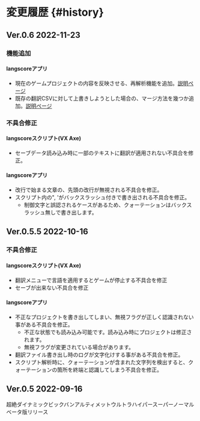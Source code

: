 # 変更履歴 {#history}

## Ver.0.6 2022-11-23

### 機能追加

#### langscoreアプリ

* 現在のゲームプロジェクトの内容を反映させる、再解析機能を追加。[説明ページ](#usage_advance_tool)
* 既存の翻訳CSVに対して上書きしようとした場合の、マージ方法を幾つか追加。[説明ページ](#usage_advance_tool)

### 不具合修正

#### langscoreスクリプト(VX Axe)

* セーブデータ読み込み時に一部のテキストに翻訳が適用されない不具合を修正。

#### langscoreアプリ

* 改行で始まる文章の、先頭の改行が無視される不具合を修正。
* スクリプト内の\", \'がバックスラッシュ付きで書き出される不具合を修正。
  * 制御文字と誤認されるケースがあるため、クォーテーションはバックスラッシュ無しで書き出します。

## Ver.0.5.5 2022-10-16

### 不具合修正

#### langscoreスクリプト(VX Axe)

* 翻訳メニューで言語を適用するとゲームが停止する不具合を修正
* セーブが出来ない不具合を修正

#### langscoreアプリ

* 不正なプロジェクトを書き出してしまい、無視フラグが正しく認識されない事がある不具合を修正。
  * 不正な状態でも読み込み可能です。読み込み時にプロジェクトは修正されます。
  * 無視フラグが変更されている場合があります。
* 翻訳ファイル書き出し時のログが文字化けする事がある不具合を修正。
* スクリプト解析時に、クォーテーションが含まれた文字列を検出すると、クォーテーションの箇所を終端と認識してしまう不具合を修正。

## Ver.0.5 2022-09-16

超絶ダイナミックビックバンアルティメットウルトラハイパースーパーノーマルベータ版リリース